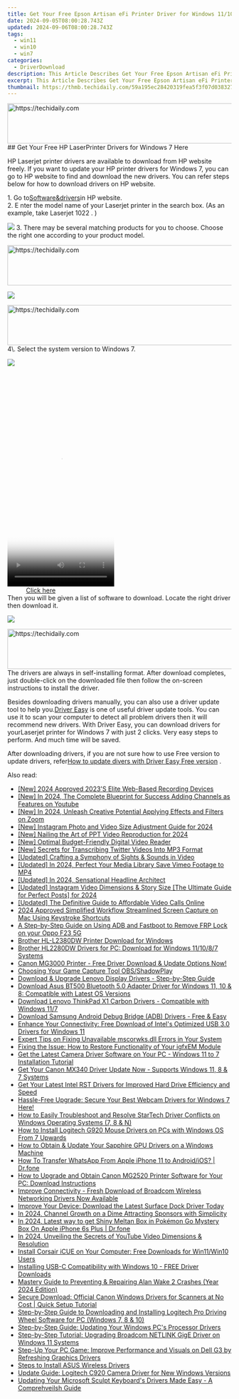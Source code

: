 ```yaml
---
title: Get Your Free Epson Artisan eFi Printer Driver for Windows 11/10/8 - Here's How!
date: 2024-09-05T08:00:28.743Z
updated: 2024-09-06T08:00:28.743Z
tags:
  - win11
  - win10
  - win7
categories:
  - DriverDownload
description: This Article Describes Get Your Free Epson Artisan eFi Printer Driver for Windows 11/10/8 - Here's How!
excerpt: This Article Describes Get Your Free Epson Artisan eFi Printer Driver for Windows 11/10/8 - Here's How!
thumbnail: https://thmb.techidaily.com/59a195ec28420319fea5f3f07d0383273230910a4a9660ef6c59333c64bce5cd.jpg
---
```


<!-- affiliate ads begin -->
<a href="https://appsumo.8odi.net/c/5597632/2111965/7443" target="_top" id="2111965">
  <img src="//a.impactradius-go.com/display-ad/7443-2111965" border="0" alt="https://techidaily.com" width="728" height="90"/>
</a>
<img height="0" width="0" src="https://appsumo.8odi.net/i/5597632/2111965/7443" style="position:absolute;visibility:hidden;" border="0" />
<!-- affiliate ads end -->
## Get Your Free HP LaserPrinter Drivers for Windows 7 Here

HP Laserjet printer drivers are available to download from HP website freely. If you want to update your HP printer drivers for Windows 7, you can go to HP website to find and download the new drivers. You can refer steps below for how to download drivers on HP website.
  
1\. Go to[Software&drivers](http://support.hp.com/sg-en/drivers)in HP website.  
2\. E nter the model name of your Laserjet printer in the search box. (As an example, take Laserjet 1022 .  )  
  
![](https://images.drivereasy.com/wp-content/uploads/2016/06/img_5754fab3e19ec.png)
 3\. There may be several matching products for you to choose. Choose the right one according to your product model.  
<!-- affiliate ads begin -->
<a href="https://appsumo.8odi.net/c/5597632/2037346/7443" target="_top" id="2037346">
  <img src="//a.impactradius-go.com/display-ad/7443-2037346" border="0" alt="https://techidaily.com" width="728" height="90"/>
</a>
<img height="0" width="0" src="https://appsumo.8odi.net/i/5597632/2037346/7443" style="position:absolute;visibility:hidden;" border="0" />
<!-- affiliate ads end -->
  
![](https://images.drivereasy.com/wp-content/uploads/2016/06/img_5754fb18dac88.png)
  
<!-- affiliate ads begin -->
<a href="https://aligracehair.sjv.io/c/5597632/1915810/19272" target="_top" id="1915810">
  <img src="//a.impactradius-go.com/display-ad/19272-1915810" border="0" alt="https://techidaily.com" width="728" height="90"/>
</a>
<img height="0" width="0" src="https://aligracehair.sjv.io/i/5597632/1915810/19272" style="position:absolute;visibility:hidden;" border="0" />
<!-- affiliate ads end -->
 4\. Select the system version to Windows 7.  
  
![](https://images.drivereasy.com/wp-content/uploads/2016/06/img_5754fb7e0c794.png)
  
<!-- affiliate ads begin -->
<span id="1770526">
					<video width="240" height="480" style="cursor:pointer"
           poster="//a.impactradius-go.com/display-clicktoplayimage/1770526.png"
           onclick="if(!this.playClicked){this.play();this.setAttribute('controls',true);this.playClicked=true;}">
	   <source src="//a.impactradius-go.com/display-ad/20702-1770526">
	   <img src="//a.impactradius-go.com/display-clicktoplayimage/1770526.png" style="border: none; height: 100%; width: 100%; object-fit: contain">
	</video>
	<div style="width:150px;text-align:center"><a href="javascript:window.open(decodeURIComponent('https%3A%2F%2Ftokenmetrics.sjv.io%2Fc%2F5597632%2F1770526%2F20702'), '_blank');void(0);">Click here</a></div>
</span>
<img height="0" width="0" src="https://imp.pxf.io/i/5597632/1770526/20702" style="position:absolute;visibility:hidden;" border="0" />
<!-- affiliate ads end -->
 Then you will be given a list of software to download. Locate the right driver then download it.
  
![](https://images.drivereasy.com/wp-content/uploads/2016/06/img_575519f540ff1.png)
  
<!-- affiliate ads begin -->
<a href="https://aligracehair.sjv.io/c/5597632/1880960/19272" target="_top" id="1880960">
  <img src="//a.impactradius-go.com/display-ad/19272-1880960" border="0" alt="https://techidaily.com" width="728" height="90"/>
</a>
<img height="0" width="0" src="https://aligracehair.sjv.io/i/5597632/1880960/19272" style="position:absolute;visibility:hidden;" border="0" />
<!-- affiliate ads end -->
 The drivers are always in self-installing format. After download completes, just double-click on the downloaded file then follow the on-screen instructions to install the driver.  
  
 Besides downloading drivers manually, you can also use a driver update tool to help you.[Driver Easy](https://tools.techidaily.com/drivereasy/download/) is one of useful driver update tools. You can use it to scan your computer to detect all problem drivers then it will recommend new drivers. With Driver Easy, you can download drivers for yourLaserjet printer for Windows 7 with just 2 clicks. Very easy steps to perform. And much time will be saved.
  
 After downloading drivers, if you are not sure how to use Free version to update drivers, refer[How to update divers with Driver Easy Free version](https://tools.techidaily.com/drivereasy/download/) .

<ins class="adsbygoogle"
     style="display:block"
     data-ad-format="autorelaxed"
     data-ad-client="ca-pub-7571918770474297"
     data-ad-slot="1223367746"></ins>



<ins class="adsbygoogle"
     style="display:block"
     data-ad-client="ca-pub-7571918770474297"
     data-ad-slot="8358498916"
     data-ad-format="auto"
     data-full-width-responsive="true"></ins>

<span class="atpl-alsoreadstyle">Also read:</span>
<div><ul>
<li><a href="https://screen-capture.techidaily.com/new-2024-approved-2023s-elite-web-based-recording-devices/"><u>[New] 2024 Approved  2023'S Elite Web-Based Recording Devices</u></a></li>
<li><a href="https://youtube-blog.techidaily.com/n-2024-the-complete-blueprint-for-success-adding-channels-as-features-on-youtube/"><u>[New] In 2024, The Complete Blueprint for Success  Adding Channels as Features on Youtube</u></a></li>
<li><a href="https://vp-tips.techidaily.com/new-in-2024-unleash-creative-potential-applying-effects-and-filters-on-zoom/"><u>[New] In 2024, Unleash Creative Potential  Applying Effects and Filters on Zoom</u></a></li>
<li><a href="https://instagram-videos.techidaily.com/new-instagram-photo-and-video-size-adjustment-guide-for-2024/"><u>[New] Instagram Photo and Video Size Adjustment Guide for 2024</u></a></li>
<li><a href="https://remote-screen-capture.techidaily.com/new-nailing-the-art-of-ppt-video-reproduction-for-2024/"><u>[New] Nailing the Art of PPT Video Reproduction for 2024</u></a></li>
<li><a href="https://screen-activity-recording.techidaily.com/new-optimal-budget-friendly-digital-video-reader/"><u>[New] Optimal Budget-Friendly Digital Video Reader</u></a></li>
<li><a href="https://fox-cloud.techidaily.com/new-secrets-for-transcribing-twitter-videos-into-mp3-format/"><u>[New] Secrets for Transcribing Twitter Videos Into MP3 Format</u></a></li>
<li><a href="https://extra-information.techidaily.com/updated-crafting-a-symphony-of-sights-and-sounds-in-video/"><u>[Updated] Crafting a Symphony of Sights & Sounds in Video</u></a></li>
<li><a href="https://vimeo-videos.techidaily.com/updated-in-2024-perfect-your-media-library-save-vimeo-footage-to-mp4/"><u>[Updated] In 2024, Perfect Your Media Library  Save Vimeo Footage to MP4</u></a></li>
<li><a href="https://vp-tips.techidaily.com/updated-in-2024-sensational-headline-architect/"><u>[Updated] In 2024, Sensational Headline Architect</u></a></li>
<li><a href="https://instagram-videos.techidaily.com/updated-instagram-video-dimensions-and-story-size-the-ultimate-guide-for-perfect-posts-for-2024/"><u>[Updated] Instagram Video Dimensions & Story Size [The Ultimate Guide for Perfect Posts] for 2024</u></a></li>
<li><a href="https://video-capture.techidaily.com/updated-the-definitive-guide-to-affordable-video-calls-online/"><u>[Updated] The Definitive Guide to Affordable Video Calls Online</u></a></li>
<li><a href="https://screen-mirroring-recording.techidaily.com/2024-approved-simplified-workflow-streamlined-screen-capture-on-mac-using-keystroke-shortcuts/"><u>2024 Approved  Simplified Workflow  Streamlined Screen Capture on Mac Using Keystroke Shortcuts</u></a></li>
<li><a href="https://android-frp.techidaily.com/a-step-by-step-guide-on-using-adb-and-fastboot-to-remove-frp-lock-on-your-oppo-f23-5g-by-drfone-android/"><u>A Step-by-Step Guide on Using ADB and Fastboot to Remove FRP Lock on your Oppo F23 5G</u></a></li>
<li><a href="https://win-amazing.techidaily.com/brother-hl-l2380dw-printer-download-for-windows/"><u>Brother HL-L2380DW Printer Download for Windows</u></a></li>
<li><a href="https://win-amazing.techidaily.com/brother-hl2280dw-drivers-for-pc-download-for-windows-111087-systems/"><u>Brother HL2280DW Drivers for PC: Download for Windows 11/10/8/7 Systems</u></a></li>
<li><a href="https://win-amazing.techidaily.com/canon-mg3000-printer-free-driver-download-and-update-options-now/"><u>Canon MG3000 Printer - Free Driver Download & Update Options Now!</u></a></li>
<li><a href="https://screen-sharing-recording.techidaily.com/choosing-your-game-capture-tool-obsshadowplay/"><u>Choosing Your Game Capture Tool  OBS/ShadowPlay</u></a></li>
<li><a href="https://win-amazing.techidaily.com/download-and-upgrade-lenovo-display-drivers-step-by-step-guide/"><u>Download & Upgrade Lenovo Display Drivers - Step-by-Step Guide</u></a></li>
<li><a href="https://win-amazing.techidaily.com/download-asus-bt500-bluetooth-50-adapter-driver-for-windows-11-10-and-8-compatible-with-latest-os-versions/"><u>Download Asus BT500 Bluetooth 5.0 Adapter Driver for Windows 11, 10 & 8: Compatible with Latest OS Versions</u></a></li>
<li><a href="https://hardware-updates.techidaily.com/download-lenovo-thinkpad-x1-carbon-drivers-compatible-with-windows-117/"><u>Download Lenovo ThinkPad X1 Carbon Drivers - Compatible with Windows 11/7</u></a></li>
<li><a href="https://win-amazing.techidaily.com/download-samsung-android-debug-bridge-adb-drivers-free-and-easy/"><u>Download Samsung Android Debug Bridge (ADB) Drivers - Free & Easy</u></a></li>
<li><a href="https://win-amazing.techidaily.com/enhance-your-connectivity-free-download-of-intels-optimized-usb-30-drivers-for-windows-11/"><u>Enhance Your Connectivity: Free Download of Intel's Optimized USB 3.0 Drivers for Windows 11</u></a></li>
<li><a href="https://technical-tips.techidaily.com/expert-tips-on-fixing-unavailable-mscorwksdll-errors-in-your-system/"><u>Expert Tips on Fixing Unavailable mscorwks.dll Errors in Your System</u></a></li>
<li><a href="https://win-amazing.techidaily.com/fixing-the-issue-how-to-restore-functionality-of-your-igfxem-module/"><u>Fixing the Issue: How to Restore Functionality of Your igfxEM Module</u></a></li>
<li><a href="https://win-amazing.techidaily.com/get-the-latest-camera-driver-software-on-your-pc-windows-11-to-7-installation-tutorial/"><u>Get the Latest Camera Driver Software on Your PC - Windows 11 to 7 Installation Tutorial</u></a></li>
<li><a href="https://win-amazing.techidaily.com/get-your-canon-mx340-driver-update-now-supports-windows-11-8-and-7-systems/"><u>Get Your Canon MX340 Driver Update Now - Supports Windows 11, 8 & 7 Systems</u></a></li>
<li><a href="https://win-amazing.techidaily.com/get-your-latest-intel-rst-drivers-for-improved-hard-drive-efficiency-and-speed/"><u>Get Your Latest Intel RST Drivers for Improved Hard Drive Efficiency and Speed</u></a></li>
<li><a href="https://win-amazing.techidaily.com/hassle-free-upgrade-secure-your-best-webcam-drivers-for-windows-7-here/"><u>Hassle-Free Upgrade: Secure Your Best Webcam Drivers for Windows 7 Here!</u></a></li>
<li><a href="https://win-amazing.techidaily.com/how-to-easily-troubleshoot-and-resolve-startech-driver-conflicts-on-windows-operating-systems-7-8-and-n/"><u>How to Easily Troubleshoot and Resolve StarTech Driver Conflicts on Windows Operating Systems (7, 8 & N)</u></a></li>
<li><a href="https://win-amazing.techidaily.com/how-to-install-logitech-g920-mouse-drivers-on-pcs-with-windows-os-from-7-upwards/"><u>How to Install Logitech G920 Mouse Drivers on PCs with Windows OS From 7 Upwards</u></a></li>
<li><a href="https://win-amazing.techidaily.com/how-to-obtain-and-update-your-sapphire-gpu-drivers-on-a-windows-machine/"><u>How to Obtain & Update Your Sapphire GPU Drivers on a Windows Machine</u></a></li>
<li><a href="https://techidaily.com/how-to-transfer-whatsapp-from-apple-iphone-11-to-androidios-drfone-by-drfone-transfer-whatsapp-from-ios-transfer-whatsapp-from-ios/"><u>How To Transfer WhatsApp From Apple iPhone 11 to Android/iOS? | Dr.fone</u></a></li>
<li><a href="https://win-amazing.techidaily.com/how-to-upgrade-and-obtain-canon-mg2520-printer-software-for-your-pc-download-instructions/"><u>How to Upgrade and Obtain Canon MG2520 Printer Software for Your PC: Download Instructions</u></a></li>
<li><a href="https://win-amazing.techidaily.com/improve-connectivity-fresh-download-of-broadcom-wireless-networking-drivers-now-available/"><u>Improve Connectivity - Fresh Download of Broadcom Wireless Networking Drivers Now Available</u></a></li>
<li><a href="https://win-amazing.techidaily.com/improve-your-device-download-the-latest-surface-dock-driver-today/"><u>Improve Your Device: Download the Latest Surface Dock Driver Today</u></a></li>
<li><a href="https://youtube-zero.techidaily.com/24-channel-growth-on-a-dime-attracting-sponsors-with-simplicity/"><u>In 2024, Channel Growth on a Dime  Attracting Sponsors with Simplicity</u></a></li>
<li><a href="https://ios-pokemon-go.techidaily.com/in-2024-latest-way-to-get-shiny-meltan-box-in-pokemon-go-mystery-box-on-apple-iphone-6s-plus-drfone-by-drfone-virtual-ios/"><u>In 2024, Latest way to get Shiny Meltan Box in Pokémon Go Mystery Box On Apple iPhone 6s Plus | Dr.fone</u></a></li>
<li><a href="https://youtube-lab.techidaily.com/24-unveiling-the-secrets-of-youtube-video-dimensions-and-resolution/"><u>In 2024, Unveiling the Secrets of YouTube Video Dimensions & Resolution</u></a></li>
<li><a href="https://win-amazing.techidaily.com/install-corsair-icue-on-your-computer-free-downloads-for-win11win10-users/"><u>Install Corsair iCUE on Your Computer: Free Downloads for Win11/Win10 Users</u></a></li>
<li><a href="https://win-amazing.techidaily.com/installing-usb-c-compatibility-with-windows-10-free-driver-downloads/"><u>Installing USB-C Compatibility with Windows 10 - FREE Driver Downloads</u></a></li>
<li><a href="https://win-able.techidaily.com/mastery-guide-to-preventing-and-repairing-alan-wake-2-crashes-year-2024-edition/"><u>Mastery Guide to Preventing & Repairing Alan Wake 2 Crashes (Year 2024 Edition)</u></a></li>
<li><a href="https://win-amazing.techidaily.com/secure-download-official-canon-windows-drivers-for-scanners-at-no-cost-quick-setup-tutorial/"><u>Secure Download: Official Canon Windows Drivers for Scanners at No Cost | Quick Setup Tutorial</u></a></li>
<li><a href="https://win-amazing.techidaily.com/step-by-step-guide-to-downloading-and-installing-logitech-pro-driving-wheel-software-for-pc-windows-7-8-and-10/"><u>Step-by-Step Guide to Downloading and Installing Logitech Pro Driving Wheel Software for PC (Windows 7, 8 & 10)</u></a></li>
<li><a href="https://win-amazing.techidaily.com/step-by-step-guide-updating-your-windows-pcs-processor-drivers/"><u>Step-by-Step Guide: Updating Your Windows PC's Processor Drivers</u></a></li>
<li><a href="https://win-amazing.techidaily.com/step-by-step-tutorial-upgrading-broadcom-netlink-gige-driver-on-windows-11-systems/"><u>Step-by-Step Tutorial: Upgrading Broadcom NETLINK GigE Driver on Windows 11 Systems</u></a></li>
<li><a href="https://win-amazing.techidaily.com/step-up-your-pc-game-improve-performance-and-visuals-on-dell-g3-by-refreshing-graphics-drivers/"><u>Step-Up Your PC Game: Improve Performance and Visuals on Dell G3 by Refreshing Graphics Drivers</u></a></li>
<li><a href="https://win-amazing.techidaily.com/steps-to-install-asus-wireless-drivers/"><u>Steps to Install ASUS Wireless Drivers</u></a></li>
<li><a href="https://win-amazing.techidaily.com/update-guide-logitech-c920-camera-driver-for-new-windows-versions/"><u>Update Guide: Logitech C920 Camera Driver for New Windows Versions</u></a></li>
<li><a href="https://win-amazing.techidaily.com/updating-your-microsoft-sculpt-keyboards-drivers-made-easy-a-comprehveilsh-guide/"><u>Updating Your Microsoft Sculpt Keyboard's Drivers Made Easy - A Comprehveilsh Guide</u></a></li>
</ul></div>
